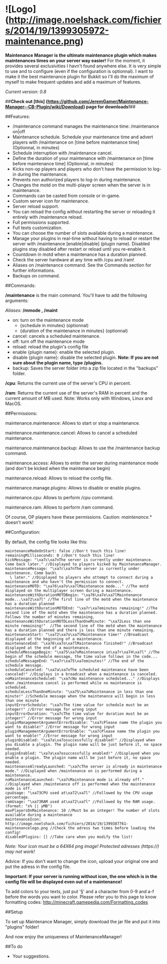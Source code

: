 ![Logo] (http://image.noelshack.com/fichiers/2014/19/1399305972-maintenance.png)
===========================

**Maintenance Manager is the ultimate maintenance plugin which makes maintenances times on your server way easier!**
For the moment, it provides several exclusivities I havn't found anywhere else. It is very simple to use and to configure (even if the configuration is optionnal). I want to make it the best maintenance plugin for Bukkit so I'll do the maximum of myself to make frequent updates and add a maximum of features.

*Current version: 0.8*


##**Check out [this] (https://github.com/JeremGamer/Maintenance-Manager--CB-Plugin/wiki/Download) page for downloads!**##


##Features:

- /maintenance command manages the maintenance time: /maintenance on|off
- Maintenance schedule. Schedule your maintenance time and advert players with /maintenance on [time before maintenance time] (Optionnal, in minutes)
- Schedule interruption with /maintenance cancel.
- Define the duration of your maintenance with /maintenance on [time before maintenance time] <duration> (Optionnal, in minutes)
- Kicks non-op players and players who don't have the permission to log-in during the maintenance.
- Prevents non authorized players to log-in during maintenance.
- Changes the motd on the multi-player screen when the server is in maintenance.
- Commands can be casted from console or in-game.
- Custom server icon for maintenance.
- Server reload support.
- You can reload the config without restarting the server or reloading it entirely with /maintenance reload.
- Full permissions supported.
- Full texts customization.
- You can choose the number of slots available during a maintenance.
- Manage your plugins in real-time without having to reload or restart the server with /maintenance [enable|disable] (plugin name). Disabled plugins stay disabled after restart or reload until you re-enable it. 
- Countdown in motd when a maintenance has a duration planned. 
- Check the server hardware at any time with /cpu and /ram!
- Aliases on /maintenance command. See the Commands section for further informations. 
- Backups on command.

##Commands:

**/maintenance** is the main command. You'll have to add the following arguments:

*Aliases:* **/mmode , /maint**
* on: turn on the maintenance mode
    - {schedule in minutes} (optionnal)
    - {duration of the maintenance in minutes} (optionnal)
* cancel: cancels a scheduled maintenance. 
* off: turn off the maintenance mode
* reload: reload the plugin's config file
* enable {plugin name}: enable the selected plugin.
* disable {plugin name}: disable the selected plugin.
**Note: If you are not sure about the plugin name, type /plugins.**
* backup: Saves the server folder into a zip file located in the "backups" folder.

**/cpu**: Returns the current use of the server's CPU in percent.

**/ram**: Returns the current use of the server's RAM in percent and the current amount of MB used. Note: Works only with Windows, Linux and MacOS.

##Permissions:

maintenance.maintenance: Allows to start or stop a maintenance.

maintenance.maintenance.cancel: Allows to cancel a scheduled maintenance.

maintenance.maintenance.backup: Allows to use the /maintenance backup command.

maintenance.access: Allows to enter the server during maintenance mode (and don't be kicked when the maintenance begin)

maintenance.reload: Allows to reload the config file.

maintenance.manage.plugins: Allows to disable or enable plugins.

maintenance.cpu: Allows to perform /cpu command.

maintenance.ram: Allows to perform /ram command.

Of course, OP players have these permissions. Caution: *maintenance.** doesn't work!


##Configuration:

By default, the config file looks like this:

```
maintenanceModeOnStart: false //Don't touch this line!
remainingMilliseconds: 0 //Don't touch this line!
kickMessage: "\xa7c\xa7nThe server is currently under maintenance. Come back later." //Displayed to players kicked by MaintenanceManager.
maintenanceMessage: "\xa7c\xa7nThe server is currently under maintenance. Come back\
  \ later." //Displayed to players who attempt to connect during a maintenance and who havn't the permission to connect.
maintenanceMOTD: "\xa76\xa7o\xa7lMaintenance mode..." //The motd displayed on the multiplayer screen during a maintenance.
maintenanceWithDurationMOTDBegin: "\xa76\xa7o\xa7lMaintenance mode...\xa72\xa7l" //The first line of the motd when the maintenance has a duration planned
maintenanceWithDurationMOTDEnd: "\xa7r\xa7eminutes remaining!" //The second line of the motd when the maintenance has a duration planned. Follows the number of minutes remaining.
maintenanceWithDurationMOTDLessThanOneMinute: "\xa72Less than one minute remaining!"  //The second line of the motd when the maintenance has a duration planned and there is less than one minute remaining.
maintenanceStart: "\xa72\xa7o\xa7lMaintenance time!" //Broadcast displayed at the beginning of a maintenance.
maintenanceEnd: "\xa76\xa7o\xa7lMaintenance finished!" //Broadcast displayed at the end of a maintenance.
scheduleMessageBegin: "\xa75\xa7oMaintenance in\xa7r\xa74\xa7l" //The begin of the schedule message, the time value follows in the code...
scheduleMessageEnd: "\xa7r\xa75\xa7ominutes!" //The end of the schedule message.
scheduleCanceled: "\xa7a\xa7oThe scheduled maintenance have been canceled!" //Displays in a broadcast when a maintenance is canceled.
noMaintenanceScheduled: "\xa7cNo maintenance scheduled..." //Displays when /maintenance cancel is performed while no maintenance is scheduled.
scheduleLessThanOneMinute: "\xa75\xa7oMaintenance in less than one minute!" //Schedule message when the maintenance will begin in less than one minute
inputErrorSchedule: "\xa7cThe time value for schedule must be an integer!" //Error message for wrong input
inputErrorDuration: "\xa7cThe time value for duration must be an integer!" //Error message for wrong input
pluginManagementArgumentErrorDisable: "\xa7cPlease name the plugin you want to disable!" //Error message for wrong input
pluginManagementArgumentErrorEnable: "\xa7cPlease name the plugin you want to enable!" //Error message for wrong input
pluginDisabled: "\xa7a\xa7osuccessfully disabled!" //Displayed when you disable a plugin. The plugin name will be just before it, no space needed.
pluginEnabled: "\xa7a\xa7osuccessfully enabled!" //Displayed when you enable a plugin. The plugin name will be just before it, no space needed.
maintenanceAlreadyLaunched: "\xa7cThe server is already in maintenance mode." //Displayed when /maintenance on is performed during a maintenance.
noMaintenanceLaunched: "\xa7cMaintenance mode is already off." //Displayed when /maintenance off is performed when the maintenance mode is off.
cpuUsage: "\xa73CPU used at\xa72\xa7l" //Followed by the CPU usage percentage.
ramUsage: "\xa73RAM used at\xa72\xa7l" //Followed by the RAM usage. (Format: "x% || yMB")
maxPlayersOnMaintenance: 10 //Must be an integer! The number of slots available during a maintenance
maintenanceIcon: http://image.noelshack.com/fichiers/2014/19/1399387761-maintenancelogo.png //Check the adress two times before loading the config!
disabledPlugins: [] //Take care when you modify the list!
```

*Note: Your icon must be a 64X64 png image! Protected adresses (https://) may not work!*

Advice: If you don't want to change the icon, upload your original one and put the adress in the config file.

**Important: If your server is running without icon, the one which is in the config file will be displayed even out of a maintenance!**

To add colors to your texts, just put '§' and a character from 0-9 and a-f before the words you want to color. Please refer you to this page to know formatting codes: http://minecraft.gamepedia.com/Formatting_codes


##Setup


To set up Maintenance Manager, simply download the jar file and put it into "plugins" folder!

And now enjoy the uniqueness of MaintenanceManager!


##To do

* Your suggestions. 
